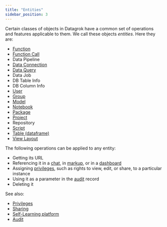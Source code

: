 ```yaml
---
title: "Entities"
sidebar_position: 3
---
```


Certain classes of objects in Datagrok have a common set of operations and features applicable to them. We call these
objects _entities_. Here they are:

* [Function](functions/functions.md)
* [Function Call](functions/function-call.md)
* Data Pipeline
* [Data Connection](../../access/access.md#data-connection)
* [Data Query](../../access/access.md#data-query)
* Data Job
* DB Table Info
* DB Column Info
* [User](../../govern/user.md)
* [Group](../../govern/group.md)
* [Model](../../learn/learn.md)
* [Notebook](../../compute/jupyter-notebook.md)
* [Package](../../develop/develop.md#packages)
* [Project](../../datagrok/concepts/project/project.md)
* Repository
* [Script](../../compute/scripting/scripting.mdx)
* [Table (dataframe)](table.md)
* [View Layout](../../visualize/view-layout.md)

The following operations can be applied to any entity:

* Getting its URL
* Referencing it in a [chat](../../collaborate/chat.md), in [markup](../navigation/markup.md), or in a [dashboard](../../visualize/dashboard.md)
* Assigning [privileges](../../govern/authorization.md), such as rights to view, edit, or share, to a particular instance
* Using it as a parameter in the [audit](../../govern/audit.md) record
* Deleting it

See also:

* [Privileges](../../govern/authorization.md)
* [Sharing](../../datagrok/navigation/basic-tasks/basic-tasks.md#share)
* [Self-Learning platform](../../govern/catalog/self-learning-platform.md)
* [Audit](../../govern/audit.md)
